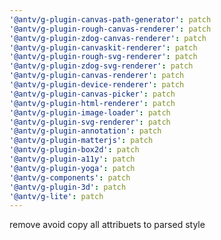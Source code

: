 ```yaml
---
'@antv/g-plugin-canvas-path-generator': patch
'@antv/g-plugin-rough-canvas-renderer': patch
'@antv/g-plugin-zdog-canvas-renderer': patch
'@antv/g-plugin-canvaskit-renderer': patch
'@antv/g-plugin-rough-svg-renderer': patch
'@antv/g-plugin-zdog-svg-renderer': patch
'@antv/g-plugin-canvas-renderer': patch
'@antv/g-plugin-device-renderer': patch
'@antv/g-plugin-canvas-picker': patch
'@antv/g-plugin-html-renderer': patch
'@antv/g-plugin-image-loader': patch
'@antv/g-plugin-svg-renderer': patch
'@antv/g-plugin-annotation': patch
'@antv/g-plugin-matterjs': patch
'@antv/g-plugin-box2d': patch
'@antv/g-plugin-a11y': patch
'@antv/g-plugin-yoga': patch
'@antv/g-components': patch
'@antv/g-plugin-3d': patch
'@antv/g-lite': patch
---
```


remove avoid copy all attribuets to parsed style
